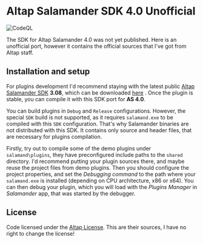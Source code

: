 # Altap Salamander SDK 4.0 Unofficial

![CodeQL](https://github.com/lejcik/as-sdk4-unofficial/workflows/CodeQL/badge.svg)

The SDK for Altap Salamander 4.0 was not yet published. Here is an unofficial port, however it contains the official sources that I've got from Altap staff.

## Installation and setup

For plugins development I'd recommend staying with the latest public [Altap Salamander SDK](https://www.altap.cz/salamander/downloads/sdk/) **3.08**, which can be downloaded [here](ftp://ftp.altap.cz/pub/altap/salamand/as308sdk.7z) . Once the plugin is stable, you can compile it with this SDK port for **AS 4.0**.

You can build plugins in `Debug` and `Release` configurations. However, the special `SDK` build is not supported, as it requires `salamand.exe` to be compiled with this `SDK` configuration. That's why Salamander binaries are not distributed with this SDK. It contains only source and header files, that are necessary for plugins compilation.

Firstly, try out to compile some of the demo plugins under `salamand\plugins`, they have preconfigured include paths to the `shared` directory. I'd recommend putting your plugin sources there, and maybe reuse the project files from demo plugins. Then you should configure the project properties, and set the *Debugging command* to the path where your `salamand.exe` is installed (depending on CPU architecture, x86 or x64). You can then debug your plugin, which you will load with the *Plugins Manager* in *Salamander* app, that was started by the debugger.

## License

Code licensed under the [Altap License](LICENSE). This are their sources, I have no right to change the license!
